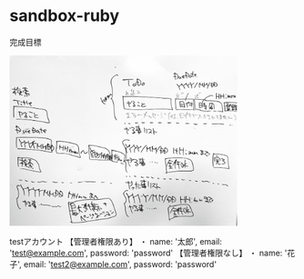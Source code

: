 # sandbox-ruby

完成目標

<img src='application-image.jpg' width='400px' />

testアカウント
【管理者権限あり】
・ name: '太郎', email: 'test@example.com', password: 'password'
【管理者権限なし】
・ name: '花子', email: 'test2@example.com', password: 'password'

